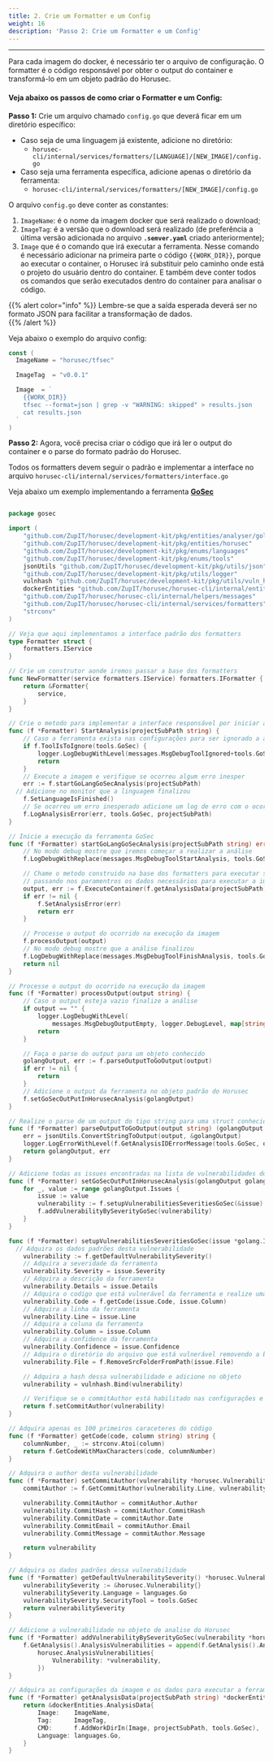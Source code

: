 ```yaml
---
title: 2. Crie um Formatter e um Config
weight: 16
description: 'Passo 2: Crie um Formatter e um Config'
---
```


---

Para cada imagem do docker, é necessário ter o arquivo de configuração. O formatter é o código responsável por obter o output do container e transformá-lo em um objeto padrão do Horusec.

#### Veja abaixo os passos de como criar o Formatter e um Config: 

**Passo 1:** Crie um arquivo chamado `config.go` que deverá ficar em um diretório específico:

* Caso seja de uma linguagem já existente, adicione no diretório:
  * `horusec-cli/internal/services/formatters/[LANGUAGE]/[NEW_IMAGE]/config.go`
* Caso seja uma ferramenta específica, adicione apenas o diretório da ferramenta:
  * `horusec-cli/internal/services/formatters/[NEW_IMAGE]/config.go`

O arquivo `config.go` deve conter as constantes:

1. `ImageName`:  é o nome da imagem docker que será realizado o download;
2. `ImageTag`: é a versão que o download será realizado \(de preferência a última versão adicionada no arquivo **`.semver.yaml`** criado anteriormente\);
3.  `Image` que é o comando que irá executar a ferramenta. Nesse comando é necessário adicionar na primeira parte o código `{{WORK_DIR}}`, porque ao executar o container, o Horusec irá substituir pelo caminho onde está o projeto do usuário dentro do container. E também deve conter todos os comandos que serão executados dentro do container para analisar o código.

{{% alert color="info" %}}
Lembre-se que a saída esperada deverá ser no formato JSON para facilitar a transformação de dados.  
{{% /alert %}}

Veja abaixo o exemplo do arquivo config: 

```go
const (
  ImageName = "horusec/tfsec"

  ImageTag  = "v0.0.1"

  Image  = `
    {{WORK_DIR}}
    tfsec --format=json | grep -v "WARNING: skipped" > results.json
    cat results.json
  `
)
```

**Passo 2:** Agora, você precisa criar o código que irá ler o output do container e o parse do formato padrão do Horusec. 

Todos os formatters devem seguir o padrão e implementar a interface no arquivo `horusec-cli/internal/services/formatters/interface.go` 

Veja abaixo um exemplo implementando a ferramenta [**GoSec**](https://github.com/securego/gosec)

```go

package gosec

import (
	"github.com/ZupIT/horusec/development-kit/pkg/entities/analyser/golang"
	"github.com/ZupIT/horusec/development-kit/pkg/entities/horusec"
	"github.com/ZupIT/horusec/development-kit/pkg/enums/languages"
	"github.com/ZupIT/horusec/development-kit/pkg/enums/tools"
	jsonUtils "github.com/ZupIT/horusec/development-kit/pkg/utils/json"
	"github.com/ZupIT/horusec/development-kit/pkg/utils/logger"
	vulnhash "github.com/ZupIT/horusec/development-kit/pkg/utils/vuln_hash"
	dockerEntities "github.com/ZupIT/horusec/horusec-cli/internal/entities/docker"
	"github.com/ZupIT/horusec/horusec-cli/internal/helpers/messages"
	"github.com/ZupIT/horusec/horusec-cli/internal/services/formatters"
	"strconv"
)

// Veja que aqui implementamos a interface padrão dos formatters
type Formatter struct {
	formatters.IService
}

// Crie um construtor aonde iremos passar a base dos formatters
func NewFormatter(service formatters.IService) formatters.IFormatter {
	return &Formatter{
		service,
	}
}

// Crie o metodo para implementar a interface responsável por iniciar a análise
func (f *Formatter) StartAnalysis(projectSubPath string) {
	// Caso a ferramenta exista nas configurações para ser ignorado a análise deverá terminar.
	if f.ToolIsToIgnore(tools.GoSec) {
		logger.LogDebugWithLevel(messages.MsgDebugToolIgnored+tools.GoSec.ToString(), logger.DebugLevel)
		return
	}
	// Execute a imagem e verifique se ocorreu algum erro inesper
	err := f.startGoLangGoSecAnalysis(projectSubPath)
  // Adicione no monitor que a linguagem finalizou
	f.SetLanguageIsFinished()
	// Se ocorreu um erro inesperado adicione um log de erro com o ocorrido
	f.LogAnalysisError(err, tools.GoSec, projectSubPath)
}

// Inicie a execução da ferramenta GoSec
func (f *Formatter) startGoLangGoSecAnalysis(projectSubPath string) error {
	// No modo debug mostre que iremos começar a realizar a análise
	f.LogDebugWithReplace(messages.MsgDebugToolStartAnalysis, tools.GoSec)

	// Chame o metodo construido na base dos formatters para executar sua ferramenta
	// passando nos paramentros os dados necessários para executar a imagem
	output, err := f.ExecuteContainer(f.getAnalysisData(projectSubPath))
	if err != nil {
		f.SetAnalysisError(err)
		return err
	}

	// Processe o output do ocorrido na execução da imagem
	f.processOutput(output)
	// No modo debug mostre que a análise finalizou
	f.LogDebugWithReplace(messages.MsgDebugToolFinishAnalysis, tools.GoSec)
	return nil
}

// Processe o output do ocorrido na execução da imagem
func (f *Formatter) processOutput(output string) {
	// Caso o output esteja vazio finalize a análise
	if output == "" {
		logger.LogDebugWithLevel(
			messages.MsgDebugOutputEmpty, logger.DebugLevel, map[string]interface{}{"tool": tools.GoSec.ToString()})
		return
	}

	// Faça o parse do output para um objeto conhecido
	golangOutput, err := f.parseOutputToGoOutput(output)
	if err != nil {
		return
	}
	// Adicione o output da ferramenta no objeto padrão do Horusec
	f.setGoSecOutPutInHorusecAnalysis(golangOutput)
}

// Realize o parse de um output do tipo string para uma struct conhecida
func (f *Formatter) parseOutputToGoOutput(output string) (golangOutput golang.Output, err error) {
	err = jsonUtils.ConvertStringToOutput(output, &golangOutput)
	logger.LogErrorWithLevel(f.GetAnalysisIDErrorMessage(tools.GoSec, output), err, logger.ErrorLevel)
	return golangOutput, err
}

// Adicione todas as issues encontradas na lista de vulnerabilidades do Horusec
func (f *Formatter) setGoSecOutPutInHorusecAnalysis(golangOutput golang.Output) {
	for _, value := range golangOutput.Issues {
		issue := value
		vulnerability := f.setupVulnerabilitiesSeveritiesGoSec(&issue)
		f.addVulnerabilityBySeverityGoSec(vulnerability)
	}
}

func (f *Formatter) setupVulnerabilitiesSeveritiesGoSec(issue *golang.Issue) *horusec.Vulnerability {
  // Adquira os dados padrões desta vulnerabilidade
	vulnerability := f.getDefaultVulnerabilitySeverity()
	// Adquira a severidade da ferramenta
	vulnerability.Severity = issue.Severity
	// Adquira a descrição da ferramenta
	vulnerability.Details = issue.Details
	// Adquira o codigo que está vulnerável da ferramenta e realize uma verificação para adquirir apenas os 100 primeiros caracteres depois da coluna informada!
	vulnerability.Code = f.getCode(issue.Code, issue.Column)
	// Adquira a linha da ferramenta
	vulnerability.Line = issue.Line
	// Adquira a coluna da ferramenta
	vulnerability.Column = issue.Column
	// Adquira a confidence da ferramenta
	vulnerability.Confidence = issue.Confidence
	// Adquira o diretório do arquivo que está vulnerável removendo a base da ferramenta, este método esta na base dos formatters
	vulnerability.File = f.RemoveSrcFolderFromPath(issue.File)

	// Adquira a hash dessa vulnerabilidade e adicione no objeto
	vulnerability = vulnhash.Bind(vulnerability)

	// Verifique se o commitAuthor está habilitado nas configurações e adquira usando comando pré existente na base dos formatters
	return f.setCommitAuthor(vulnerability)
}

// Adquira apenas os 100 primeiros caraceteres do código
func (f *Formatter) getCode(code, column string) string {
	columnNumber, _ := strconv.Atoi(column)
	return f.GetCodeWithMaxCharacters(code, columnNumber)
}

// Adquira o author desta vulnerabilidade
func (f *Formatter) setCommitAuthor(vulnerability *horusec.Vulnerability) *horusec.Vulnerability {
	commitAuthor := f.GetCommitAuthor(vulnerability.Line, vulnerability.File)

	vulnerability.CommitAuthor = commitAuthor.Author
	vulnerability.CommitHash = commitAuthor.CommitHash
	vulnerability.CommitDate = commitAuthor.Date
	vulnerability.CommitEmail = commitAuthor.Email
	vulnerability.CommitMessage = commitAuthor.Message

	return vulnerability
}

// Adquira os dados padrões dessa vulnerabilidade
func (f *Formatter) getDefaultVulnerabilitySeverity() *horusec.Vulnerability {
	vulnerabilitySeverity := &horusec.Vulnerability{}
	vulnerabilitySeverity.Language = languages.Go
	vulnerabilitySeverity.SecurityTool = tools.GoSec
	return vulnerabilitySeverity
}

// Adicione a vulnerabilidade no objeto de analise do Horusec 
func (f *Formatter) addVulnerabilityBySeverityGoSec(vulnerability *horusec.Vulnerability) {
	f.GetAnalysis().AnalysisVulnerabilities = append(f.GetAnalysis().AnalysisVulnerabilities,
		horusec.AnalysisVulnerabilities{
			Vulnerability: *vulnerability,
		})
}

// Adquira as configurações da imagem e os dados para executar a ferramenta
func (f *Formatter) getAnalysisData(projectSubPath string) *dockerEntities.AnalysisData {
	return &dockerEntities.AnalysisData{
		Image:    ImageName,
		Tag:      ImageTag,
		CMD:      f.AddWorkDirIn(Image, projectSubPath, tools.GoSec),
		Language: languages.Go,
	}
}

```
